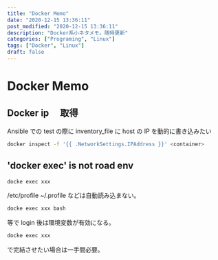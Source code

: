 ```yaml
---
title: "Docker Memo"
date: "2020-12-15 13:36:11"
post_modified: "2020-12-15 13:36:11"
description: "Docker系小ネタメモ。随時更新"
categories: ["Programing", "Linux"]
tags: ["Docker", "Linux"]
draft: false
---
```


# Docker Memo

## Docker ip 　取得

Ansible での test の際に inventory_file に host の IP を動的に書き込みたい

```bash
docker inspect -f '{{ .NetworkSettings.IPAddress }}' <container>
```

## 'docker exec' is not road env

```bash
docke exec xxx
```

/etc/profile \~/.profile などは自動読み込まない。

```bash
docke exec xxx bash
```

等で login 後は環境変数が有効になる。

```bash
docke exec xxx
```

で完結させたい場合は一手間必要。
